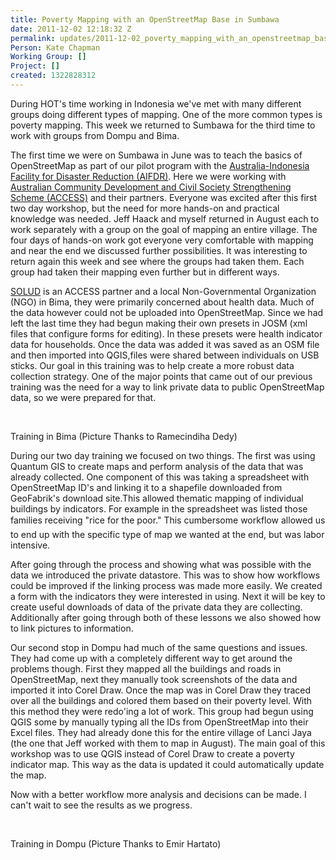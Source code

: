 ```yaml
---
title: Poverty Mapping with an OpenStreetMap Base in Sumbawa
date: 2011-12-02 12:18:32 Z
permalink: updates/2011-12-02_poverty_mapping_with_an_openstreetmap_base_in_sumbawa
Person: Kate Chapman
Working Group: []
Project: []
created: 1322828312
---
```


<p>During HOT's time working in Indonesia we've met with many different groups doing different types of mapping. One of the more common types is poverty mapping. This week we returned to Sumbawa for the third time to work with groups from Dompu and Bima.</p><p>The first time we were on Sumbawa in June was to teach the basics of OpenStreetMap as part of our pilot program with the <a href="http://www.aifdr.org/">Australia-Indonesia Facility for Disaster Reduction (AIFDR)</a>. Here we were working with <a href="http://www.access-indo.or.id/">Australian Community Development and Civil Society Strengthening Scheme (ACCESS)</a> and their partners. Everyone was excited after this first two day workshop, but the need for more hands-on and practical knowledge was needed. Jeff Haack and myself returned in August each to work separately with a group on the goal of mapping an entire village. The four days of hands-on work got everyone very comfortable with mapping and near the end we discussed further possibilities. It was interesting to return again this week and see where the groups had taken them. Each group had taken their mapping even further but in different ways.</p><p><a href="http://rumahsolud.wordpress.com/">SOLUD</a> is an ACCESS partner and a local Non-Governmental Organization (NGO) in Bima, they were primarily concerned about health data. Much of the data however could not be uploaded into OpenStreetMap. Since we had left the last time they had begun making their own presets in JOSM (xml files that configure forms for editing). In these presets were health indicator data for households. Once the data was added it was saved as an OSM file and then imported into QGIS,files were shared between individuals on USB sticks. Our goal in this training was to help create a more robust data collection strategy. One of the major points that came out of our previous training was the need for a way to link private data to public OpenStreetMap data, so we were prepared for that.</p><p>&nbsp;</p><p><img src="https://s3.amazonaws.com/hotwww/files/old/imagecache/update_content/wp-content/uploads/2011/12/380911_2356066065356_1361345954_32300583_2086391611_n.jpg" alt="">Training in Bima (Picture Thanks to Ramecindiha Dedy)</p><p>During our two day training we focused on two things. The first was using Quantum GIS to create maps and perform analysis of the data that was already collected. One component of this was taking a spreadsheet with OpenStreetMap ID's and linking it to a shapefile downloaded from GeoFabrik's download site.This allowed thematic mapping of individual buildings by indicators. For example in the spreadsheet was listed those families receiving "rice for the poor." This cumbersome workflow allowed us to end up with the specific type of map we wanted at the end, but was labor intensive.</p><p>After going through the process and showing what was possible with the data we introduced the private datastore. This was to show how workflows could be improved if the linking process was made more easily. We created a form with the indicators they were interested in using. Next it will be key to create useful downloads of data of the private data they are collecting. Additionally after going through both of these lessons we also showed how to link pictures to information.</p><p>Our second stop in Dompu had much of the same questions and issues. They had come up with a completely different way to get around the problems though. First they mapped all the buildings and roads in OpenStreetMap, next they manually took screenshots of the data and imported it into Corel Draw. Once the map was in Corel Draw they traced over all the buildings and colored them based on their poverty level. With this method they were redo'ing a lot of work. This group had begun using QGIS some by manually typing all the IDs from OpenStreetMap into their Excel files. They had already done this for the entire village of Lanci Jaya (the one that Jeff worked with them to map in August). The main goal of this workshop was to use QGIS instead of Corel Draw to create a poverty indicator map. This way as the data is updated it could automatically update the map.</p><p>Now with a better workflow more analysis and decisions can be made. I can't wait to see the results as we progress.</p><p>&nbsp;</p><p><img src="https://s3.amazonaws.com/hotwww/files/old/imagecache/update_content/wp-content/uploads/2011/12/386664_10150493672226101_704311100_10751628_864614055_n.jpg" alt="">Training in Dompu (Picture Thanks to Emir Hartato)</p>
